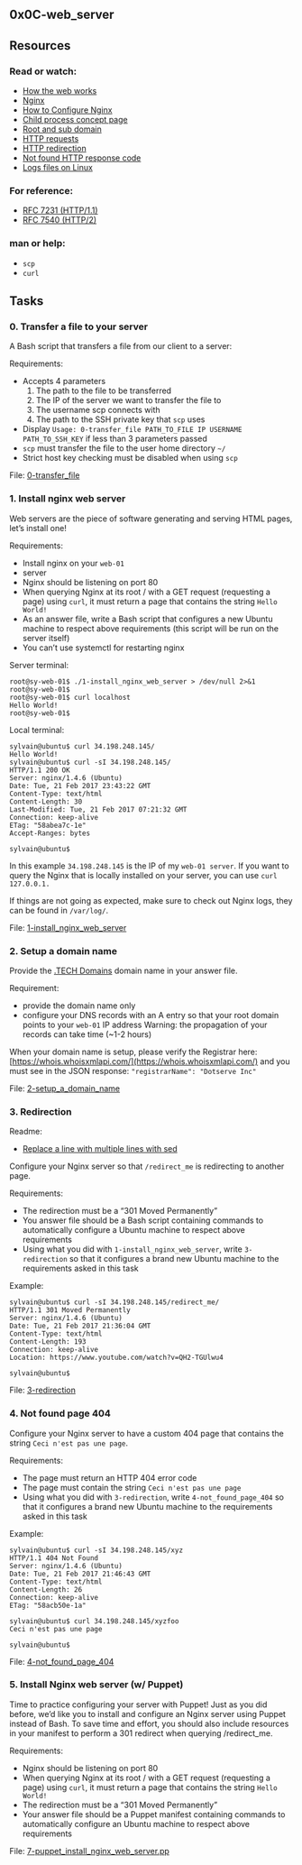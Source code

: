 ## 0x0C-web_server

## Resources
### Read or watch:
* [How the web works](https://developer.mozilla.org/en-US/docs/Learn/Getting_started_with_the_web/How_the_Web_works)
* [Nginx](https://en.wikipedia.org/wiki/Nginx)
* [How to Configure Nginx](https://www.digitalocean.com/community/tutorials/how-to-set-up-nginx-server-blocks-virtual-hosts-on-ubuntu-16-04)
* [Child process concept page](https://intranet.alxswe.com/concepts/110)
* [Root and sub domain](https://landingi.com/help/domains-vs-subdomains/)
* [HTTP requests](https://www.tutorialspoint.com/http/http_methods.htm)
* [HTTP redirection](https://moz.com/learn/seo/redirection)
* [Not found HTTP response code](https://en.wikipedia.org/wiki/HTTP_404)
* [Logs files on Linux](https://www.cyberciti.biz/faq/ubuntu-linux-gnome-system-log-viewer/)

### For reference:
* [RFC 7231 (HTTP/1.1)](https://datatracker.ietf.org/doc/html/rfc7231)
* [RFC 7540 (HTTP/2)](https://datatracker.ietf.org/doc/html/rfc7540)

### man or help:
* `scp`
* `curl`


## Tasks
### 0. Transfer a file to your server
A Bash script that transfers a file from our client to a server:

Requirements:
* Accepts 4 parameters
  1. The path to the file to be transferred
  2. The IP of the server we want to transfer the file to
  3. The username scp connects with
  4. The path to the SSH private key that `scp` uses
* Display `Usage: 0-transfer_file PATH_TO_FILE IP USERNAME PATH_TO_SSH_KEY` if less than 3 parameters passed
* `scp` must transfer the file to the user home directory `~/`
* Strict host key checking must be disabled when using `scp`

File: [0-transfer_file](./0-transfer_file)

### 1. Install nginx web server
Web servers are the piece of software generating and serving HTML pages, let’s install one!

Requirements:
* Install nginx on your `web-01`
* server
* Nginx should be listening on port 80
* When querying Nginx at its root / with a GET request (requesting a page) using `curl`, it must return a page that contains the string `Hello World!`
* As an answer file, write a Bash script that configures a new Ubuntu machine to respect above requirements (this script will be run on the server itself)
* You can’t use systemctl for restarting nginx

Server terminal:
```
root@sy-web-01$ ./1-install_nginx_web_server > /dev/null 2>&1
root@sy-web-01$ 
root@sy-web-01$ curl localhost
Hello World!
root@sy-web-01$ 
```

Local terminal:
```
sylvain@ubuntu$ curl 34.198.248.145/
Hello World!
sylvain@ubuntu$ curl -sI 34.198.248.145/
HTTP/1.1 200 OK
Server: nginx/1.4.6 (Ubuntu)
Date: Tue, 21 Feb 2017 23:43:22 GMT
Content-Type: text/html
Content-Length: 30
Last-Modified: Tue, 21 Feb 2017 07:21:32 GMT
Connection: keep-alive
ETag: "58abea7c-1e"
Accept-Ranges: bytes

sylvain@ubuntu$
```

In this example `34.198.248.145` is the IP of my `web-01 server`. If you want to query the Nginx that is locally installed on your server, you can use `curl 127.0.0.1.`

If things are not going as expected, make sure to check out Nginx logs, they can be found in `/var/log/`.

File: [1-install_nginx_web_server](./1-install_nginx_web_server)

### 2. Setup a domain name
Provide the [.TECH Domains](https://get.tech/) domain name in your answer file.

Requirement:
* provide the domain name only
* configure your DNS records with an A entry so that your root domain points to your `web-01` IP address Warning: the propagation of your records can take time (~1-2 hours)

When your domain name is setup, please verify the Registrar here: [https://whois.whoisxmlapi.com/](https://whois.whoisxmlapi.com/) and you must see in the JSON response: `"registrarName": "Dotserve Inc"`

File: [2-setup_a_domain_name](./2-setup_a_domain_name)

### 3. Redirection
Readme:
* [Replace a line with multiple lines with sed](https://stackoverflow.com/questions/26041088/sed-replace-line-with-multiline-variable)

Configure your Nginx server so that `/redirect_me` is redirecting to another page.

Requirements:
* The redirection must be a “301 Moved Permanently”
* You answer file should be a Bash script containing commands to automatically configure a Ubuntu machine to respect above requirements
* Using what you did with `1-install_nginx_web_server`, write `3-redirection` so that it configures a brand new Ubuntu machine to the requirements asked in this task

Example:
```
sylvain@ubuntu$ curl -sI 34.198.248.145/redirect_me/
HTTP/1.1 301 Moved Permanently
Server: nginx/1.4.6 (Ubuntu)
Date: Tue, 21 Feb 2017 21:36:04 GMT
Content-Type: text/html
Content-Length: 193
Connection: keep-alive
Location: https://www.youtube.com/watch?v=QH2-TGUlwu4

sylvain@ubuntu$
```

File: [3-redirection](./3-redirection)

### 4. Not found page 404
Configure your Nginx server to have a custom 404 page that contains the string `Ceci n'est pas une page`.

Requirements:
* The page must return an HTTP 404 error code
* The page must contain the string `Ceci n'est pas une page`
* Using what you did with `3-redirection`, write `4-not_found_page_404` so that it configures a brand new Ubuntu machine to the requirements asked in this task

Example:
```
sylvain@ubuntu$ curl -sI 34.198.248.145/xyz
HTTP/1.1 404 Not Found
Server: nginx/1.4.6 (Ubuntu)
Date: Tue, 21 Feb 2017 21:46:43 GMT
Content-Type: text/html
Content-Length: 26
Connection: keep-alive
ETag: "58acb50e-1a"

sylvain@ubuntu$ curl 34.198.248.145/xyzfoo
Ceci n'est pas une page

sylvain@ubuntu$
```

File: [4-not_found_page_404](./4-not_found_page_404)

### 5. Install Nginx web server (w/ Puppet)
Time to practice configuring your server with Puppet! Just as you did before, we’d like you to install and configure an Nginx server using Puppet instead of Bash. To save time and effort, you should also include resources in your manifest to perform a 301 redirect when querying /redirect_me.

Requirements:
* Nginx should be listening on port 80
* When querying Nginx at its root / with a GET request (requesting a page) using `curl`, it must return a page that contains the string `Hello World!`
* The redirection must be a “301 Moved Permanently”
* Your answer file should be a Puppet manifest containing commands to automatically configure an Ubuntu machine to respect above requirements

File: [7-puppet_install_nginx_web_server.pp](./7-puppet_install_nginx_web_server.pp)
